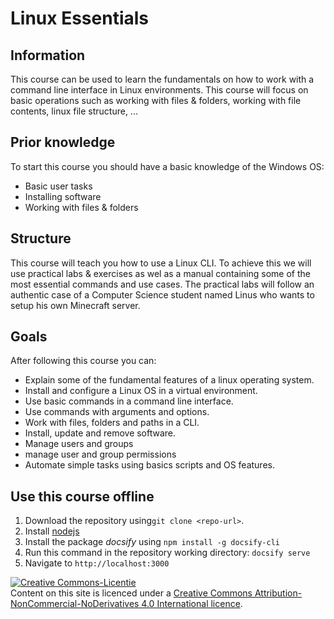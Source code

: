 # Linux Essentials
## Information <!-- {docsify-ignore} -->
This course can be used to learn the fundamentals on how to work with a command line interface in Linux environments. This course will focus on basic operations such as working with files & folders, working with file contents, linux file structure, ...

## Prior knowledge <!-- {docsify-ignore} -->
To start this course you should have a basic knowledge of the Windows OS:
* Basic user tasks
* Installing software
* Working with files & folders

## Structure <!-- {docsify-ignore} -->
This course will teach you how to use a Linux CLI. To achieve this we will use practical labs & exercises as wel as a manual containing some of the most essential commands and use cases. The practical labs will follow an authentic case of a Computer Science student named Linus who wants to setup his own Minecraft server.

## Goals <!-- {docsify-ignore} -->
After following this course you can:
* Explain some of the fundamental features of a linux operating system.
* Install and configure a Linux OS in a virtual environment.
* Use basic commands in a command line interface.
* Use commands with arguments and options.
* Work with files, folders and paths in a CLI.
* Install, update and remove software.
* Manage users and groups
* manage user and group permissions
* Automate simple tasks using basics scripts and OS features.

## Use this course offline <!-- {docsify-ignore} -->
1. Download the repository using`git clone <repo-url>`.
2. Install [nodejs](https://nodejs.org)
3. Install the package _docsify_ using `npm install -g docsify-cli`
4. Run this command in the repository working directory: `docsify serve`
5. Navigate to `http://localhost:3000`


<a rel="license" href="http://creativecommons.org/licenses/by-nc-nd/4.0/"><img alt="Creative Commons-Licentie" style="border-width:0" src="https://i.creativecommons.org/l/by-nc-nd/4.0/88x31.png" /></a><br /> Content on this site is licenced under a <a rel="license" href="http://creativecommons.org/licenses/by-nc-nd/4.0/">Creative Commons Attribution-NonCommercial-NoDerivatives 4.0 International licence</a>.
